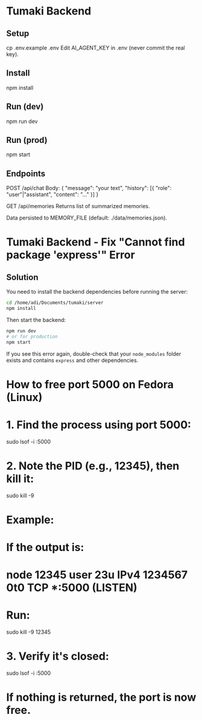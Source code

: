 # Tumaki Backend

## Setup
cp .env.example .env
Edit AI_AGENT_KEY in .env (never commit the real key).

## Install
npm install

## Run (dev)
npm run dev

## Run (prod)
npm start

## Endpoints
POST /api/chat
Body:
{
  "message": "your text",
  "history": [{ "role": "user"|"assistant", "content": "..." }]
}

GET /api/memories
Returns list of summarized memories.

Data persisted to MEMORY_FILE (default: ./data/memories.json).

# Tumaki Backend - Fix "Cannot find package 'express'" Error

## Solution

You need to install the backend dependencies before running the server:

```bash
cd /home/adi/Documents/tumaki/server
npm install
```

Then start the backend:

```bash
npm run dev
# or for production
npm start
```

If you see this error again, double-check that your `node_modules` folder exists and contains `express` and other dependencies.

# How to free port 5000 on Fedora (Linux)

# 1. Find the process using port 5000:
sudo lsof -i :5000

# 2. Note the PID (e.g., 12345), then kill it:
sudo kill -9 <PID>

# Example:
# If the output is:
# node    12345  user   23u  IPv4 1234567      0t0  TCP *:5000 (LISTEN)
# Run:
sudo kill -9 12345

# 3. Verify it's closed:
sudo lsof -i :5000

# If nothing is returned, the port is now free.
